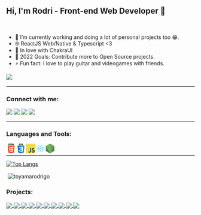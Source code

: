 ## Hi, I'm Rodri - Front-end Web Developer 👋


<br>

- 🔭 I’m currently working and doing a lot of personal projects too 😁.
- 🤓 ReactJS Web/Native & Typescript <3
- 🥰 In love with ChakraUI
- 🥅 2022 Goals: Contribute more to Open Source projects.
- ⚡ Fun fact: I love to play guitar and videogames with friends.

![](https://www.codewars.com/users/toyamarodrigo/badges/micro)

---

### Connect with me:

[<img src="https://img.shields.io/badge/-toyamarodrigo.com-474747?style=for-the-badge&logo=circle&logoColor=white" />][website]
[<img src="https://img.shields.io/badge/linkedin-%230077B5.svg?&style=for-the-badge&logo=linkedin&logoColor=white" />][linkedin]
[<img src="https://img.shields.io/badge/instagram-%23E4405F.svg?&style=for-the-badge&logo=instagram&logoColor=white" />][instagram]
[<img src="https://img.shields.io/badge/gmail-%23D14836.svg?&style=for-the-badge&logo=gmail&logoColor=white" />][mail]

---

### Languages and Tools:

<img align="left" alt="HTML5" width="26px" src="https://raw.githubusercontent.com/github/explore/80688e429a7d4ef2fca1e82350fe8e3517d3494d/topics/html/html.png" />
<img align="left" alt="CSS3" width="26px" src="https://raw.githubusercontent.com/github/explore/80688e429a7d4ef2fca1e82350fe8e3517d3494d/topics/css/css.png" />
<img align="left" alt="JavaScript" width="26px" src="https://raw.githubusercontent.com/github/explore/80688e429a7d4ef2fca1e82350fe8e3517d3494d/topics/javascript/javascript.png" />
<img align="left" alt="React" width="26px" src="https://raw.githubusercontent.com/github/explore/80688e429a7d4ef2fca1e82350fe8e3517d3494d/topics/react/react.png" />
<img align="left" alt="Node.js" width="26px" src="https://raw.githubusercontent.com/github/explore/80688e429a7d4ef2fca1e82350fe8e3517d3494d/topics/nodejs/nodejs.png" />

<br/>

---

[![Top Langs](https://github-readme-stats.vercel.app/api/top-langs/?username=toyamarodrigo&layout=compact)](https://github.com/anuraghazra/github-readme-stats)

<p>&nbsp;<img align="center" src="https://github-readme-stats.vercel.app/api?username=toyamarodrigo&show_icons=true&locale=en" alt="toyamarodrigo" /></p>

### Projects:

<a href="https://github.com/toyamarodrigo/springboot-invoice-system">
  <img align="center" src="https://github-readme-stats.vercel.app/api/pin/?username=toyamarodrigo&repo=springboot-invoice-system&theme=tokyonight" />
</a>
<a href="https://github.com/toyamarodrigo/dwb-app">
  <img align="center" src="https://github-readme-stats.vercel.app/api/pin/?username=toyamarodrigo&repo=dwb-app&theme=tokyonight" />
</a>
<a href="https://github.com/toyamarodrigo/falling-words-game">
  <img align="center" src="https://github-readme-stats.vercel.app/api/pin/?username=toyamarodrigo&repo=falling-words-game&theme=tokyonight" />
</a>
<a href="https://github.com/toyamarodrigo/test-polyline-heremaps">
  <img align="center" src="https://github-readme-stats.vercel.app/api/pin/?username=toyamarodrigo&repo=test-polyline-heremaps&theme=tokyonight" />
</a>
<a href="https://github.com/toyamarodrigo/react-covid19">
  <img align="center" src="https://github-readme-stats.vercel.app/api/pin/?username=toyamarodrigo&repo=react-covid19&theme=tokyonight" />
</a>
<a href="https://github.com/toyamarodrigo/portfolio-v3">
  <img align="center" src="https://github-readme-stats.vercel.app/api/pin/?username=toyamarodrigo&repo=portfolio-v3&theme=tokyonight" />
</a>
<a href="https://github.com/toyamarodrigo/final-app-moviles">
  <img align="center" src="https://github-readme-stats.vercel.app/api/pin/?username=toyamarodrigo&repo=final-app-moviles&theme=tokyonight" />
</a>
<a href="https://github.com/toyamarodrigo/rn-movieapp">
  <img align="center" src="https://github-readme-stats.vercel.app/api/pin/?username=toyamarodrigo&repo=rn-movieapp&theme=tokyonight" />
</a>
<a href="https://github.com/toyamarodrigo/dv-ds-20212c-g1">
  <img align="center" src="https://github-readme-stats.vercel.app/api/pin/?username=toyamarodrigo&repo=dv-ds-20212c-g1&theme=tokyonight" />
</a>
<a href="https://github.com/toyamarodrigo/dv-ds-20212c-g1-front">
  <img align="center" src="https://github-readme-stats.vercel.app/api/pin/?username=toyamarodrigo&repo=dv-ds-20212c-g1-front&theme=tokyonight" />
</a>

[website]: https://toyamarodrigo.com
[mail]: https://mail.toyamarodrigo.com
[instagram]: https://instagram.toyamarodrigo.com
[linkedin]: https://linkedin.toyamarodrigo.com
[dwl]: https://github.com/toyamarodrigo/dwlyoutube

